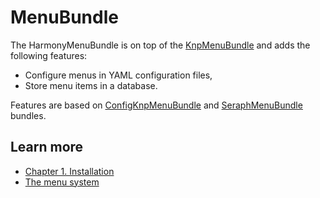 # MenuBundle

The HarmonyMenuBundle is on top of the [KnpMenuBundle](https://packagist.org/packages/knplabs/knp-menu-bundle) and adds the following features:

* Configure menus in YAML configuration files,
* Store menu items in a database.

Features are based on [ConfigKnpMenuBundle](https://packagist.org/packages/jbouzekri/config-knp-menu-bundle) and [SeraphMenuBundle](https://packagist.org/packages/seraph/menu-bundle-2.0) bundles.

## Learn more

* [Chapter 1. Installation](installation.md)
* [The menu system](../../menu/)

